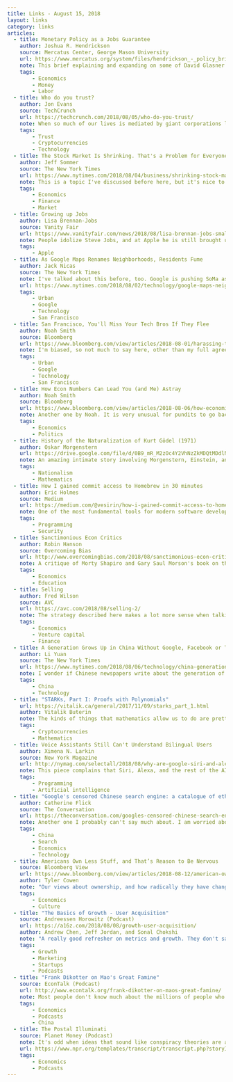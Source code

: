 ```yaml
---
title: Links - August 15, 2018
layout: links
category: links
articles:
  - title: Monetary Policy as a Jobs Guarantee
    author: Joshua R. Hendrickson
    source: Mercatus Center, George Mason University
    url: https://www.mercatus.org/system/files/hendrickson_-_policy_brief_-_monetary_policy_as_a_jobs_guarantee_-_v1.pdf
    note: This brief explaining and expanding on some of David Glasner's and Earl Thompson's ideas on a labor standard is fascinating. If you're interested in how money and central banking work, you should take a look. Hendrickson argues that instead of having the Fed aim for stable prices and full employment by managing interest rates tied to fiat, we build a set of policies that mix the ideas of the gold standard and the job guarantee that has gained some popularity recently. Essentially, instead of having the dollar trade for a fixed quantity of gold, the Fed would define the dollar as a fixed quantity of labor. This would tie the price level to changes in the real market, outsource monetary policy to the market, and provide the equivalent of a job guarantee to the citizenry. Obviously there are problems with this, such as fungibility (ie, not all hours of labor are equal) but this can be solved with some kind of indexing solution. I'm intrigued, so if you have anything else to read on this topic, I'd love to hear about it.
    tags:
        - Economics
        - Money
        - Labor
  - title: Who do you trust?
    author: Jon Evans
    source: TechCrunch
    url: https://techcrunch.com/2018/08/05/who-do-you-trust/
    note: When so much of our lives is mediated by giant corporations like Apple, Amazon, and Google, how do we deal with our data? Sure, it is behind a password in the cloud, but someone at whichever storage provider you pick has the keys to some of your data, and most if not all your metadata. This is one of the reasons I like working at Apple - I believe in our commitment to privacy, even if it is just a ploy for market differentiation. Ultimately, this means that I trust Apple, and that the engineers who work on these products are doing the right thing. I could also trust Satoshi, or Vitalik, or [Linus' Law](https://en.wikipedia.org/wiki/Linus%27s_Law) but ultimately, I have to trust someone, and hope that they've done their homework.
    tags:
        - Trust
        - Cryptocurrencies
        - Technology
  - title: The Stock Market Is Shrinking. That's a Problem for Everyone.
    author: Jeff Sommer
    source: The New York Times
    url: https://www.nytimes.com/2018/08/04/business/shrinking-stock-market.html
    note: This is a topic I've discussed before here, but it's nice to have some data to back up the story.
    tags:
        - Economics
        - Finance
        - Market
  - title: Growing up Jobs
    author: Lisa Brennan-Jobs
    source: Vanity Fair
    url: https://www.vanityfair.com/news/2018/08/lisa-brennan-jobs-small-fry-steve-jobs-daughter
    note: People idolize Steve Jobs, and at Apple he is still brought up often. I read this article around the same time that I was reading DFW's _Joseph Frank's Dostoevsky_, where he wrote that _"to make someone an icon is to make him an abstraction, and abstractions are incapable of vital communication with living people."_ Writing this must have been really tough for Brennan-Jobs, knowing how public it'd be. It is good to remember Jobs' (very) flawed human side.
    tags:
        - Apple
  - title: As Google Maps Renames Neighborhoods, Residents Fume
    author: Jack Nicas
    source: The New York Times
    note: I've talked about this before, too. Google is pushing SoMa as "The East Cut" on their maps now. I literally spend half my waking hours in this neighborhood and the only times I've heard it in conversation were either (a) people making fun of Google, or (b) referring to the uniforms that cleanup crews wear, emblazoned with "The East Cut," which ends up leading to (a). There is a very Orwellian aspect to this story, and to how the digital world can reshape the physical world.
    url: https://www.nytimes.com/2018/08/02/technology/google-maps-neighborhood-names.html
    tags:
        - Urban
        - Google
        - Technology
        - San Francisco
  - title: San Francisco, You'll Miss Your Tech Bros If They Flee
    author: Noah Smith
    source: Bloomberg
    url: https://www.bloomberg.com/view/articles/2018-08-01/harassing-the-tech-industry-could-backfire-on-san-francisco
    note: I'm biased, so not much to say here, other than my full agreement with Noah. This broken city would just finish breaking if the tech industry collapsed.
    tags:
        - Urban
        - Google
        - Technology
        - San Francisco
  - title: How Econ Numbers Can Lead You (and Me) Astray
    author: Noah Smith
    source: Bloomberg
    url: https://www.bloomberg.com/view/articles/2018-08-06/how-economics-numbers-can-lead-you-and-me-astray
    note: Another one by Noah. It is very unusual for pundits to go back and revise their commentary, and to retract the data they've used to back up their claims. This one deserves applause.
    tags:
        - Economics
        - Politics
  - title: History of the Naturalization of Kurt Gödel (1971)
    author: Oskar Morgenstern
    url: https://drive.google.com/file/d/0B9_mR_M2zOc4Y2VhNzZkMDQtMDdlNC00YWQ0LWJlYzQtMzAxZjAxMGYxNzM5/view
    note: An amazing intimate story involving Morgenstern, Einstein, and of course Gödel, on his naturalization to become a US citizen in 1947. I won't spoil it.
    tags:
        - Nationalism
        - Mathematics
  - title: How I gained commit access to Homebrew in 30 minutes
    author: Eric Holmes
    source: Medium
    url: https://medium.com/@vesirin/how-i-gained-commit-access-to-homebrew-in-30-minutes-2ae314df03ab
    note: One of the most fundamental tools for modern software development had a major security hole, and as usual the issue was a human one, not a technical one.
    tags:
        - Programming
        - Security
  - title: Sanctimonious Econ Critics
    author: Robin Hanson
    source: Overcoming Bias
    url: http://www.overcomingbias.com/2018/08/sanctimonious-econ-critics.html
    note: A critique of Morty Shapiro and Gary Saul Morson's book on the intersection of economics and the humanities. I took their joint class at Northwestern a few years ago, and also thought it was lacking. The reading list was wonderful. It exposed me to many ideas/authors I did not know about, but their debates were disappointing. I hear a lot more Morson than Morty coming through in Hanson's arguments. Maybe some day I'll read their book.
    tags:
        - Economics
        - Education
  - title: Selling
    author: Fred Wilson
    source: AVC
    url: https://avc.com/2018/08/selling-2/
    note: The strategy described here makes a lot more sense when talking about high risk assets like venture and crypto, and like most of these rules of thumb it must be suboptimal, but I've been thinking about taking this approach for future investments. Dividing assets in three separate chunks to diversify away risk, and still remain exposed to the original theses, seems like a good idea.
    tags:
        - Economics
        - Venture capital
        - Finance
  - title: A Generation Grows Up in China Without Google, Facebook or Twitter
    author: Li Yuan
    source: The New York Times
    url: https://www.nytimes.com/2018/08/06/technology/china-generation-blocked-internet.html
    note: I wonder if Chinese newspapers write about the generation of Americans growing up without WeChat and Baidu. Probably not. Cultural relativism is a recurring theme in my life, and this is one of the most glaring examples I've seen recently.
    tags:
        - China
        - Technology
  - title: "STARKs, Part I: Proofs with Polynomials"
    url: https://vitalik.ca/general/2017/11/09/starks_part_1.html
    author: Vitalik Buterin
    note: The kinds of things that mathematics allow us to do are pretty insane. I spent a few hours trying to wrap my head around the ideas that Vitalik explains in this series, but a lot of it went over my head. Made me want to go back and learn higher level math.
    tags:
        - Cryptocurrencies
        - Mathematics
  - title: Voice Assistants Still Can't Understand Bilingual Users
    author: Ximena N. Larkin
    source: New York Magazine
    url: http://nymag.com/selectall/2018/08/why-are-google-siri-and-alexa-so-bad-at-understanding-bilingual-accents-voice-assistants.html
    note: This piece complains that Siri, Alexa, and the rest of the AI assistant pack can't handle multiple languages. I fundamentally disagree with some of Larkin's points. It's a problem I experience often myself as a native Spanish speaker trying to communicate with these _standard written english_ bots, so I totally understand where she's coming from. However, not even addressing the speech to text part (which is what's really broken with the accents), there just aren't as many NLP tools/corpora/tagged datasets in other languages as there are in English. This is in part a historical/path dependence problem, and in part just economics. Can't go much deeper than that, sadly.
    tags:
        - Programming
        - Artificial intelligence
  - title: "Google's censored Chinese search engine: a catalogue of ethical violations?"
    author: Catherine Flick
    source: The Conversation
    url: https://theconversation.com/googles-censored-chinese-search-engine-a-catalogue-of-ethical-violations-101046
    note: Another one I probably can't say much about. I am worried about the progress of technology and where this kind of censorship might take us, though.
    tags:
        - China
        - Search
        - Economics
        - Technology
  - title: Americans Own Less Stuff, and That’s Reason to Be Nervous
    source: Bloomberg View
    url: https://www.bloomberg.com/view/articles/2018-08-12/american-ownership-society-is-changing-thanks-to-technology
    author: Tyler Cowen
    note: "Our views about ownership, and how radically they have changed in the last 15-20 years is a topic I've been reading a lot about recently. Cowen describes a symptom, and says it should cause us worry. His explanation of why this is a problem is flawed though. As a HN commenter mentions: _\"The problem isn't that we own less stuff, it's that the ownership is replaced by a dependency on a handful of corporations which we have no ability to influence or appeal to. The substitution of individual ownership for a communal one in which individuals retain a stake - a real community, or at a larger scale, a democracy - is not inherently bad. The problem with our recent trend is that we aren't getting communal ownership in return; we're getting nothing but convenience. [...] You're renting from a centralized company which outsources the generation of actual value to others, and pays them as little as possible. You aren't shifting your dependence from yourself to a community, but from yourself to a company that wants nothing more than to make money.\"_ A book I read earlier this year, Doctorow's [Information Doesn't Want to Be Free](https://en.wikipedia.org/wiki/Information_Doesn%27t_Want_to_Be_Free), discusses this topic in depth, and I'm hoping to write more about it in the future."
    tags:
        - Economics
        - Culture
  - title: "The Basics of Growth - User Acquisition"
    source: Andreessen Horowitz (Podcast)
    url: https://a16z.com/2018/08/08/growth-user-acquisition/
    author: Andrew Chen, Jeff Jordan, and Sonal Chokshi
    note: "A really good refresher on metrics and growth. They don't say much new, but give a great overview. Don't miss [part two on engagement and retention](https://a16z.com/2018/08/09/growth-engagement-retention/). Listening to these made me wish I worked on a product where the metrics tracked translated to dollars."
    tags:
        - Growth
        - Marketing
        - Startups
        - Podcasts
  - title: "Frank Dikotter on Mao's Great Famine"
    source: EconTalk (Podcast)
    url: http://www.econtalk.org/frank-dikotter-on-maos-great-famine/
    note: Most people don't know much about the millions of people who died in China during Mao's era of collectivization. In this conversation, Dikotter explains some of its history, and explains the many ways in which its policies failed. It reminded me a lot of reading Seeing Like a State, and made me wonder about the relative success of [the kibbutz](https://en.wikipedia.org/wiki/Kibbutz), the analogous Israeli collective farm. I did a bit of research, and probably will not only add Dikotter's book to my to-do list, but also [this one](https://www.amazon.com/gp/product/0691177538) on the Israeli experiment. The problem with listening to EconTalk is that it makes me want to understand the world more, and I can only do that by reading more. Guess that's a good kind of problem to have.
    tags:
        - Economics
        - Podcasts
        - China
  - title: The Postal Illuminati
    source: Planet Money (Podcast)
    note: It's odd when ideas that sound like conspiracy theories are actually true. Turns out that there is a transnational scheme to subsidize the last-mile shipping of stuff that has moved across borders. This contributes to the skewed cost distribution of last-mile delivery, and affects local businesses where transportation cost represents a significant portion of the price of an item. This seems like a pretty messed up set of incentives waiting to explode in our faces.
    url: https://www.npr.org/templates/transcript/transcript.php?storyId=634732388
    tags:
        - Economics
        - Podcasts
---
```

